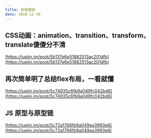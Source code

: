 ```yaml
---
title: 前端基础
date: 2018-12-30
--- 
```


## CSS动画：animation、transition、transform、translate傻傻分不清
[https://juejin.im/post/5b137e6e51882513ac201dfb](https://juejin.im/post/5b137e6e51882513ac201dfb)

## 再次简单明了总结flex布局，一看就懂
[https://juejin.im/post/5c74935c6fb9a049fc042bd6](https://juejin.im/post/5c74935c6fb9a049fc042bd6)

## JS 原型与原型链
[https://juejin.im/post/5c72a1766fb9a049ea3993e6](https://juejin.im/post/5c72a1766fb9a049ea3993e6)